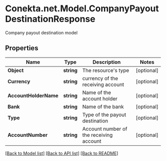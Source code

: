 # Conekta.net.Model.CompanyPayoutDestinationResponse
Company payout destination model

## Properties

Name | Type | Description | Notes
------------ | ------------- | ------------- | -------------
**Object** | **string** | The resource&#39;s type | [optional] 
**Currency** | **string** | currency of the receiving account | [optional] 
**AccountHolderName** | **string** | Name of the account holder | [optional] 
**Bank** | **string** | Name of the bank | [optional] 
**Type** | **string** | Type of the payout destination | [optional] 
**AccountNumber** | **string** | Account number of the receiving account | [optional] 

[[Back to Model list]](../README.md#documentation-for-models) [[Back to API list]](../README.md#documentation-for-api-endpoints) [[Back to README]](../README.md)

